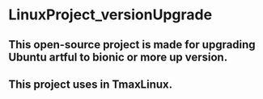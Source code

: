 # LinuxProject_versionUpgrade

## This open-source project is made for upgrading Ubuntu artful to bionic or more up version.
## This project uses in TmaxLinux.
